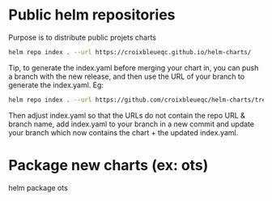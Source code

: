 # Public helm repositories

Purpose is to distribute public projets charts

```bash
helm repo index . --url https://croixbleueqc.github.io/helm-charts/
```

Tip, to generate the index.yaml before merging your chart in, you can push a
branch with the new release, and then use the URL of your branch to generate the
index.yaml. Eg:

```bash
helm repo index . --url https://github.com/croixbleueqc/helm-charts/tree/feature/add-axop-1.0.4
```

Then adjust index.yaml so that the URLs do not contain the repo URL & branch
name, add index.yaml to your branch in a new commit and update your branch which
now contains the chart + the updated index.yaml.

# Package new charts (ex: ots)
helm package ots
